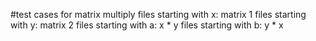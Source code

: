 #test cases for matrix multiply
files starting with x: matrix 1
files starting with y: matrix 2
files starting with a: x * y
files starting with b: y * x

